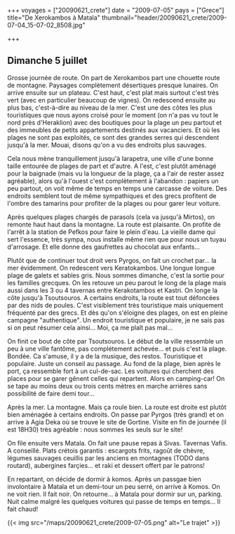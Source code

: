+++
voyages = ["20090621_crete"]
date = "2009-07-05"
pays = ["Grece"]
title="De Xerokambos à Matala"
thumbnail="header/20090621_crete/2009-07-04_15-07-02_8508.jpg"

+++

## Dimanche 5 juillet

Grosse journée de route. On part de Xerokambos part une chouette route de montagne. Paysages complètement désertiques presque lunaires. On arrive ensuite sur un plateau. C'est haut, c'est plat mais surtout c'est très vert (avec en particulier beaucoup de vignes). On redescend ensuite au plus bas, c'est-à-dire au niveau de la mer. C'est une des côtes les plus touristiques que nous ayons croisé pour le moment (on n'a pas vu tout le nord près d'Heraklion) avec des boutiques pour la plage un peu partout et des immeubles de petits appartements destinés aux vacanciers. Et où les plages ne sont pas exploités, ce sont des grandes serres qui descendent jusqu'à la mer. Mouai, disons qu'on a vu des endroits plus sauvages.

Cela nous mène tranquillement jusqu'à Iarapetra, une ville d'une bonne taille entourée de plages de part et d'autre. A l'est, c'est plutôt aménagé pour la baignade (mais vu la longueur de la plage, ça a l'air de rester assez agréable), alors qu'à l'ouest c'est complètement à l'abandon : papiers un peu partout, on voit même de temps en temps une carcasse de voiture. Des endroits semblent tout de même sympathiques et des grecs profitent de l'ombre des tamarins pour profiter de la plages ou pour garer leur voiture.

Après quelques plages chargés de parasols (cela va jusqu'à Mirtos), on remonte haut haut dans la montagne. La route est plaisante. On profite de l'arrêt à la station de Pefkos pour faire le plein d'eau. La vieille dame qui sert l'essence, très sympa, nous installe même rien que pour nous un tuyau d'arrosage. Et elle donne des gaufrettes au chocolat aux enfants...

Plutôt que de continuer tout droit vers Pyrgos, on fait un crochet par... la mer évidemment. On redescent vers Keratokambos. Une longue longue plage de galets et sables gris. Nous sommes dimanche, c'est la sortie pour les familles grecques. On les retouve un peu parout le long de la plage mais aussi dans les 3 ou 4 tavernas entre Kerakotambos et Kastri. On longe la côte jusqu'à Tsoutsouros. A certains endroits, la route est tout défoncées par des nids de poules. C'est visiblement très touristique mais uniquement fréquenté par des grecs. Et dès qu'on s'éloigne des plages, on est en pleine campagne "authentique". Un endroit touristique et populaire, je ne sais pas si on peut résumer cela ainsi... Moi, ça me plaît pas mal...

On finit ce bout de côte par Tsoutsouros. Le début de la ville ressemble un peu à une ville fantôme, pas complétement achevée... et puis c'est la plage. Bondée. Ca s'amuse, il y a de la musique, des restos. Touristique et populaire. Juste un conseil au passage. Au fond de la plage, bien après le port, ça ressemble fort à un cul-de-sac. Les voitures qui cherchent des places pour se garer gênent celles qui repartent. Alors en camping-car! On se tape au moins deux ou trois cents mètres en marche arrières sans possibilité de faire demi tour...

Après la mer. La montagne. Mais ça roule bien. La route est droite est plutôt bien aménagée à certains endroits. On passe par Pyrgos (très grand) et on arrive à Agia Deka où se trouve le site de Gortine. Visite en fin de journée (il est 18H30) très agréable : nous sommes les seuls sur le site!

On file ensuite vers Matala. On fait une pause repas à Sivas. Tavernas Vafis. A conseillé. Plats crétois garantis : escargots frits, ragoût de chèvre, légumes sauvages ceuillis par les anciens en montagnes (TODO dans routard),  aubergines farçies... et raki et dessert offert par le patrons!

En repartant, on décide de dormir à komos. Après un passgae bien involontaire à Matala et un demi-tour un peu serré, on arrive à Komos. On ne voit rien. Il fait noir. On retourne... à Matala pour dormir sur un, parking. Nuit calme malgré les quelques voitures qui passe de temps en temps... Il fait chaud!


{{< img src="/maps/20090621_crete/2009-07-05.png" alt="Le trajet" >}}



